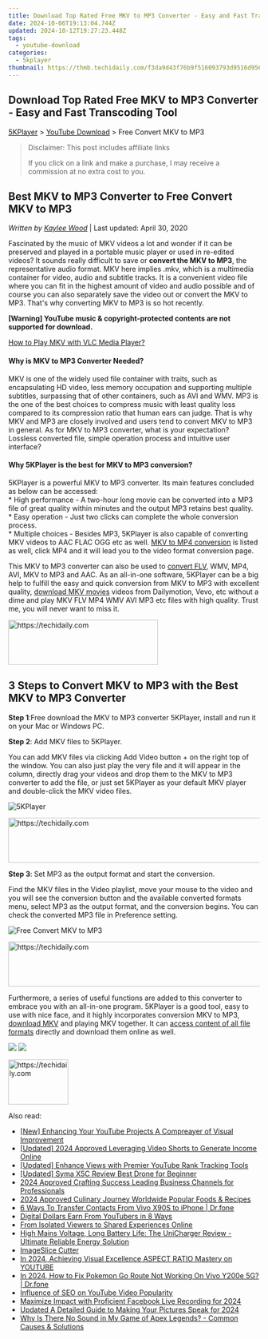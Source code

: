 ```yaml
---
title: Download Top Rated Free MKV to MP3 Converter - Easy and Fast Transcoding Tool
date: 2024-10-06T19:13:04.744Z
updated: 2024-10-12T19:27:23.448Z
tags:
  - youtube-download
categories:
  - 5kplayer
thumbnail: https://thmb.techidaily.com/f3da9d43f76b9f516093793d9516d9565ec88b7802cbf1d4cc94115fe3f93e52.png
---
```


## Download Top Rated Free MKV to MP3 Converter - Easy and Fast Transcoding Tool

[5KPlayer](https://tools.techidaily.com/5kplayer/products/) \> [YouTube Download](https://tools.techidaily.com/5kplayer/youtube-download/) \> Free Convert MKV to MP3 

>  Disclaimer: This post includes affiliate links
>
>  If you click on a link and make a purchase, I may receive a commission at no extra cost to you.
>

## Best MKV to MP3 Converter to Free Convert MKV to MP3

 _Written by [Kaylee Wood](https://www.quora.com/profile/Amanda-Hu-21)_ | Last updated: April 30, 2020 

Fascinated by the music of MKV videos a lot and wonder if it can be preserved and played in a portable music player or used in re-edited videos? It sounds really difficult to save or **convert the MKV to MP3**, the representative audio format. MKV here implies .mkv, which is a multimedia container for video, audio and subtitle tracks. It is a convenient video file where you can fit in the highest amount of video and audio possible and of course you can also separately save the video out or convert the MKV to MP3\. That's why converting MKV to MP3 is so hot recently.

**\[Warning\] YouTube music & copyright-protected contents are not supported for download.**

[How to Play MKV with VLC Media Player?](https://tools.techidaily.com/5kplayer/products/)

#### **Why is MKV to MP3 Converter Needed?**

MKV is one of the widely used file container with traits, such as encapsulating HD video, less memory occupation and supporting multiple subtitles, surpassing that of other containers, such as AVI and WMV. MP3 is the one of the best choices to compress music with least quality loss compared to its compression ratio that human ears can judge. That is why MKV and MP3 are closely involved and users tend to convert MKV to MP3 in general. As for MKV to MP3 converter, what is your expectation? Lossless converted file, simple operation process and intuitive user interface?

#### **Why 5KPlayer is the best for MKV to MP3 conversion?**

5KPlayer is a powerful MKV to MP3 converter. Its main features concluded as below can be accessed:  
 \* High performance - A two-hour long movie can be converted into a MP3 file of great quality within minutes and the output MP3 retains best quality.  
 \* Easy operation - Just two clicks can complete the whole conversion process.  
 \* Multiple choices - Besides MP3, 5KPlayer is also capable of converting MKV videos to AAC FLAC OGG etc as well. [MKV to MP4 conversion](https://tools.techidaily.com/5kplayer/youtube-download/) is listed as well, click MP4 and it will lead you to the video format conversion page.

This MKV to MP3 converter can also be used to [convert FLV](https://tools.techidaily.com/5kplayer/youtube-download/), WMV, MP4, AVI, MKV to MP3 and AAC. As an all-in-one software, 5KPlayer can be a big help to fulfill the easy and quick conversion from MKV to MP3 with excellent quality, [download MKV movies](https://tools.techidaily.com/5kplayer/youtube-download/) videos from Dailymotion, Vevo, etc without a dime and play MKV FLV MP4 WMV AVI MP3 etc files with high quality. Trust me, you will never want to miss it.

<!-- affiliate ads begin -->
<a href="https://aligracehair.sjv.io/c/5597632/1938693/19272" target="_top" id="1938693">
  <img src="//a.impactradius-go.com/display-ad/19272-1938693" border="0" alt="https://techidaily.com" width="300" height="90"/>
</a>
<img height="0" width="0" src="https://aligracehair.sjv.io/i/5597632/1938693/19272" style="position:absolute;visibility:hidden;" border="0" />
<!-- affiliate ads end -->

## 3 Steps to Convert MKV to MP3 with the Best MKV to MP3 Converter

**Step 1**:Free download the MKV to MP3 converter 5KPlayer, install and run it on your Mac or Windows PC.

**Step 2**: Add MKV files to 5KPlayer.

You can add MKV files via clicking Add Video button + on the right top of the window. You can also just play the very file and it will appear in the column, directly drag your videos and drop them to the MKV to MP3 converter to add the file, or just set 5KPlayer as your default MKV player and double-click the MKV video files.

![5KPlayer](https://www.5kplayer.com/youtube-download/img/5kplayer-trl-032601.jpg) 

<!-- affiliate ads begin -->
<a href="https://appsumo.8odi.net/c/5597632/2037346/7443" target="_top" id="2037346">
  <img src="//a.impactradius-go.com/display-ad/7443-2037346" border="0" alt="https://techidaily.com" width="728" height="90"/>
</a>
<img height="0" width="0" src="https://appsumo.8odi.net/i/5597632/2037346/7443" style="position:absolute;visibility:hidden;" border="0" />
<!-- affiliate ads end -->

**Step 3**: Set MP3 as the output format and start the conversion.

Find the MKV files in the Video playlist, move your mouse to the video and you will see the conversion button and the available converted formats menu, select MP3 as the output format, and the conversion begins. You can check the converted MP3 file in Preference setting. 

![Free Convert MKV to MP3](https://www.5kplayer.com/youtube-download/img/youtube-0119-03.jpg) 

<!-- affiliate ads begin -->
<a href="https://homestyler.sjv.io/c/5597632/1943647/22993" target="_top" id="1943647">
  <img src="//a.impactradius-go.com/display-ad/22993-1943647" border="0" alt="https://techidaily.com" width="728" height="90"/>
</a>
<img height="0" width="0" src="https://homestyler.sjv.io/i/5597632/1943647/22993" style="position:absolute;visibility:hidden;" border="0" />
<!-- affiliate ads end -->

Furthermore, a series of useful functions are added to this converter to embrace you with an all-in-one program. 5KPlayer is a good tool, easy to use with nice face, and it highly incorporates conversion MKV to MP3, [download MKV](https://tools.techidaily.com/5kplayer/youtube-download/) and playing MKV together. It can [access content of all file formats](https://tools.techidaily.com/5kplayer/video-music-player/) directly and download them online as well.

[![](https://www.5kplayer.com/youtube-download/../button/freedownwhitewin.png)](https://tools.techidaily.com/5kplayer/products/) [![](https://www.5kplayer.com/youtube-download/../button/freedownbackmac.png)](https://tools.techidaily.com/5kplayer/products/)

<!-- affiliate ads begin -->
<a href="https://review-au.sjv.io/c/5597632/2098701/14409" target="_top" id="2098701">
  <img src="//a.impactradius-go.com/display-ad/14409-2098701" border="0" alt="https://techidaily.com" width="120" height="90"/>
</a>
<img height="0" width="0" src="https://review-au.sjv.io/i/5597632/2098701/14409" style="position:absolute;visibility:hidden;" border="0" />
<!-- affiliate ads end -->

<ins class="adsbygoogle"
     style="display:block"
     data-ad-format="autorelaxed"
     data-ad-client="ca-pub-7571918770474297"
     data-ad-slot="1223367746"></ins>

<ins class="adsbygoogle"
     style="display:block"
     data-ad-client="ca-pub-7571918770474297"
     data-ad-slot="8358498916"
     data-ad-format="auto"
     data-full-width-responsive="true"></ins>

<span class="atpl-alsoreadstyle">Also read:</span>
<div><ul>
<li><a href="https://youtube-video-recordings.techidaily.com/new-enhancing-your-youtube-projects-a-compreayer-of-visual-improvement/"><u>[New] Enhancing Your YouTube Projects A Compreayer of Visual Improvement</u></a></li>
<li><a href="https://youtube-sure.techidaily.com/ed-2024-approved-leveraging-video-shorts-to-generate-income-online/"><u>[Updated] 2024 Approved Leveraging Video Shorts to Generate Income Online</u></a></li>
<li><a href="https://youtube-video-recordings.techidaily.com/updated-enhance-views-with-premier-youtube-rank-tracking-tools/"><u>[Updated] Enhance Views with Premier YouTube Rank Tracking Tools</u></a></li>
<li><a href="https://vp-tips.techidaily.com/updated-syma-x5c-review-best-drone-for-beginner/"><u>[Updated] Syma X5C Review Best Drone for Beginner</u></a></li>
<li><a href="https://youtube-video-recordings.techidaily.com/2024-approved-crafting-success-leading-business-channels-for-professionals/"><u>2024 Approved Crafting Success Leading Business Channels for Professionals</u></a></li>
<li><a href="https://tiktok-clips.techidaily.com/2024-approved-culinary-journey-worldwide-popular-foods-and-recipes/"><u>2024 Approved Culinary Journey Worldwide Popular Foods & Recipes</u></a></li>
<li><a href="https://blog-min.techidaily.com/6-ways-to-transfer-contacts-from-vivo-x90s-to-iphone-drfone-by-drfone-transfer-from-android-transfer-from-android/"><u>6 Ways To Transfer Contacts From Vivo X90S to iPhone | Dr.fone</u></a></li>
<li><a href="https://youtube-video-recordings.techidaily.com/digital-dollars-earn-from-youtubers-in-8-ways/"><u>Digital Dollars Earn From YouTubers in 8 Ways</u></a></li>
<li><a href="https://youtube-video-recordings.techidaily.com/from-isolated-viewers-to-shared-experiences-online/"><u>From Isolated Viewers to Shared Experiences Online</u></a></li>
<li><a href="https://buynow-reviews.techidaily.com/high-mains-voltage-long-battery-life-the-unicharger-review-ultimate-reliable-energy-solution/"><u>High Mains Voltage, Long Battery Life: The UniCharger Review - Ultimate Reliable Energy Solution</u></a></li>
<li><a href="https://youtube-video-recordings.techidaily.com/imageslice-cutter/"><u>ImageSlice Cutter</u></a></li>
<li><a href="https://youtube-video-recordings.techidaily.com/in-2024-achieving-visual-excellence-aspect-ratio-mastery-on-youtube/"><u>In 2024, Achieving Visual Excellence ASPECT RATIO Mastery on YOUTUBE</u></a></li>
<li><a href="https://change-location.techidaily.com/in-2024-how-to-fix-pokemon-go-route-not-working-on-vivo-y200e-5g-drfone-by-drfone-virtual-android/"><u>In 2024, How to Fix Pokemon Go Route Not Working On Vivo Y200e 5G? | Dr.fone</u></a></li>
<li><a href="https://youtube-video-recordings.techidaily.com/influence-of-seo-on-youtube-video-popularity/"><u>Influence of SEO on YouTube Video Popularity</u></a></li>
<li><a href="https://screen-sharing-recording.techidaily.com/maximize-impact-with-proficient-facebook-live-recording-for-2024/"><u>Maximize Impact with Proficient Facebook Live Recording for 2024</u></a></li>
<li><a href="https://ai-topics.techidaily.com/updated-a-detailed-guide-to-making-your-pictures-speak-for-2024/"><u>Updated A Detailed Guide to Making Your Pictures Speak for 2024</u></a></li>
<li><a href="https://sound-issues.techidaily.com/why-is-there-no-sound-in-my-game-of-apex-legends-common-causes-and-solutions/"><u>Why Is There No Sound in My Game of Apex Legends? - Common Causes & Solutions</u></a></li>
</ul></div>

